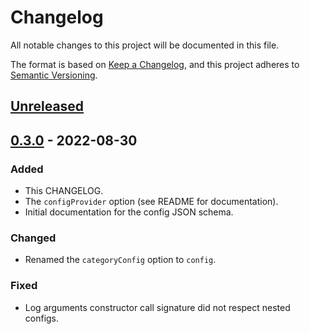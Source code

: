 # Changelog

All notable changes to this project will be documented in this file.

The format is based on [Keep a Changelog](https://keepachangelog.com/en/1.0.0/),
and this project adheres to
[Semantic Versioning](https://semver.org/spec/v2.0.0.html).

## [Unreleased]

## [0.3.0] - 2022-08-30

### Added

- This CHANGELOG.
- The `configProvider` option (see README for documentation).
- Initial documentation for the config JSON schema.

### Changed

- Renamed the `categoryConfig` option to `config`.

### Fixed

- Log arguments constructor call signature did not respect nested configs.

[Unreleased]: https://github.com/JupiterOne/node-bunyan-category/compare/v0.3.0...HEAD

[0.3.0]: https://github.com/JupiterOne/node-bunyan-category/compare/v0.2.0...v0.3.0

